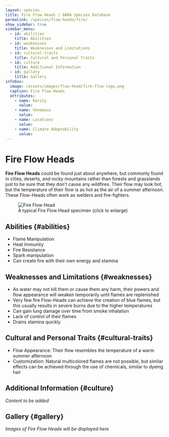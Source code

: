 ```yaml
---
layout: species
title: Fire Flow Heads | DARA Species Database
permalink: /species/flow-heads/fire/
show_sidebar: true
sidebar_menu:
  - id: abilities
    title: Abilities
  - id: weaknesses
    title: Weaknesses and Limitations
  - id: cultural-traits
    title: Cultural and Personal Traits
  - id: culture
    title: Additional Information
  - id: gallery
    title: Gallery
infobox:
  image: /assets/images/flow-head/fire-flow-logo.png
  caption: Fire Flow Heads
  attributes:
    - name: Rarity
      value: 
    - name: Venomous
      value: 
    - name: Locations
      value: 
    - name: Climate Adaptability
      value: 
---
```


# Fire Flow Heads

**Fire Flow Heads** could be found just about anywhere, but commonly found in cities, deserts, and rocky mountains rather than forests and grasslands just to be sure that they don't cause any wildfires. Their flow may look hot, but the temperature of their flow is as hot as the air of a summer afternoon. These Flow-Heads often work as welders and fire-fighters.

<div class="species-image">
  <figure>
    <img src="{{ '/assets/images/flow-head/fire-example-1.png' | relative_url }}" 
         alt="Fire Flow Head" 
         class="thumbnail" 
         onclick="openLightbox(this.src, this.alt)">
    <figcaption>A typical Fire Flow Head specimen (click to enlarge)</figcaption>
  </figure>
</div>

## Abilities {#abilities}

- Flame Manipulation
- Heat Immunity
- Fire Resistance
- Spark manipulation
- Can create fire with their own energy and stamina

## Weaknesses and Limitations {#weaknesses}

- As water may not kill them or cause them any harm, their powers and flow appearance will weaken temporarily until flames are replenished
- Very few fire Flow-Heads can achieve the creation of blue flames, but this usually results in severe burns due to the higher temperatures
- Can gain lung damage over time from smoke inhalation
- Lack of control of their flames
- Drains stamina quickly

## Cultural and Personal Traits {#cultural-traits}

- Flow Appearance: Their flow resembles the temperature of a warm summer afternoon
- Customization: Natural multicolored flames are not possible, but similar effects can be achieved through the use of chemicals, similar to dyeing hair

## Additional Information {#culture}

*Content to be added*

## Gallery {#gallery}

*Images of Fire Flow Heads will be displayed here*
